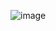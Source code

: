 
![image](https://github.com/publicdomain-nocopyright/7DTD-Public-Vanilla-Server/assets/21064622/8adcf9d6-9ae2-4e3e-a3b7-36b86447519c)

